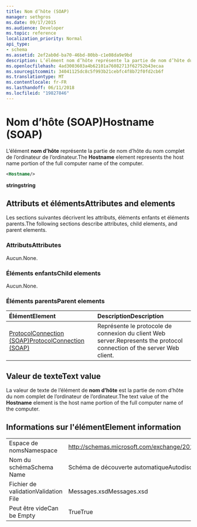 ```yaml
---
title: Nom d’hôte (SOAP)
manager: sethgros
ms.date: 09/17/2015
ms.audience: Developer
ms.topic: reference
localization_priority: Normal
api_type:
- schema
ms.assetid: 2ef2ab0d-ba70-46bd-80bb-c1e08da9e9bd
description: L’élément nom d’hôte représente la partie de nom d’hôte du nom complet de l’ordinateur de l’ordinateur.
ms.openlocfilehash: 4ad3003603a4b62101a76082713f62752b43ecaa
ms.sourcegitcommit: 34041125dc8c5f993b21cebfc4f8b72f0fd2cb6f
ms.translationtype: MT
ms.contentlocale: fr-FR
ms.lasthandoff: 06/11/2018
ms.locfileid: "19827846"
---
```

# <a name="hostname-soap"></a><span data-ttu-id="8c661-103">Nom d’hôte (SOAP)</span><span class="sxs-lookup"><span data-stu-id="8c661-103">Hostname (SOAP)</span></span>

<span data-ttu-id="8c661-104">L’élément **nom d’hôte** représente la partie de nom d’hôte du nom complet de l’ordinateur de l’ordinateur.</span><span class="sxs-lookup"><span data-stu-id="8c661-104">The **Hostname** element represents the host name portion of the full computer name of the computer.</span></span> 
  
```XML
<Hostname/>
```

 <span data-ttu-id="8c661-105">**string**</span><span class="sxs-lookup"><span data-stu-id="8c661-105">**string**</span></span>
## <a name="attributes-and-elements"></a><span data-ttu-id="8c661-106">Attributs et éléments</span><span class="sxs-lookup"><span data-stu-id="8c661-106">Attributes and elements</span></span>

<span data-ttu-id="8c661-107">Les sections suivantes décrivent les attributs, éléments enfants et éléments parents.</span><span class="sxs-lookup"><span data-stu-id="8c661-107">The following sections describe attributes, child elements, and parent elements.</span></span>
  
### <a name="attributes"></a><span data-ttu-id="8c661-108">Attributs</span><span class="sxs-lookup"><span data-stu-id="8c661-108">Attributes</span></span>

<span data-ttu-id="8c661-109">Aucun.</span><span class="sxs-lookup"><span data-stu-id="8c661-109">None.</span></span>
  
### <a name="child-elements"></a><span data-ttu-id="8c661-110">Éléments enfants</span><span class="sxs-lookup"><span data-stu-id="8c661-110">Child elements</span></span>

<span data-ttu-id="8c661-111">Aucun.</span><span class="sxs-lookup"><span data-stu-id="8c661-111">None.</span></span>
  
### <a name="parent-elements"></a><span data-ttu-id="8c661-112">Éléments parents</span><span class="sxs-lookup"><span data-stu-id="8c661-112">Parent elements</span></span>

|<span data-ttu-id="8c661-113">**Élément**</span><span class="sxs-lookup"><span data-stu-id="8c661-113">**Element**</span></span>|<span data-ttu-id="8c661-114">**Description**</span><span class="sxs-lookup"><span data-stu-id="8c661-114">**Description**</span></span>|
|:-----|:-----|
|[<span data-ttu-id="8c661-115">ProtocolConnection (SOAP)</span><span class="sxs-lookup"><span data-stu-id="8c661-115">ProtocolConnection (SOAP)</span></span>](protocolconnection-soap.md) <br/> |<span data-ttu-id="8c661-116">Représente le protocole de connexion du client Web server.</span><span class="sxs-lookup"><span data-stu-id="8c661-116">Represents the protocol connection of the server Web client.</span></span>  <br/> |
   
## <a name="text-value"></a><span data-ttu-id="8c661-117">Valeur de texte</span><span class="sxs-lookup"><span data-stu-id="8c661-117">Text value</span></span>

<span data-ttu-id="8c661-118">La valeur de texte de l’élément de **nom d’hôte** est la partie de nom d’hôte du nom complet de l’ordinateur de l’ordinateur.</span><span class="sxs-lookup"><span data-stu-id="8c661-118">The text value of the **Hostname** element is the host name portion of the full computer name of the computer.</span></span> 
  
## <a name="element-information"></a><span data-ttu-id="8c661-119">Informations sur l'élément</span><span class="sxs-lookup"><span data-stu-id="8c661-119">Element information</span></span>

|||
|:-----|:-----|
|<span data-ttu-id="8c661-120">Espace de noms</span><span class="sxs-lookup"><span data-stu-id="8c661-120">Namespace</span></span>  <br/> |http://schemas.microsoft.com/exchange/2010/Autodiscover  <br/> |
|<span data-ttu-id="8c661-121">Nom du schéma</span><span class="sxs-lookup"><span data-stu-id="8c661-121">Schema Name</span></span>  <br/> |<span data-ttu-id="8c661-122">Schéma de découverte automatique</span><span class="sxs-lookup"><span data-stu-id="8c661-122">Autodiscover schema</span></span>  <br/> |
|<span data-ttu-id="8c661-123">Fichier de validation</span><span class="sxs-lookup"><span data-stu-id="8c661-123">Validation File</span></span>  <br/> |<span data-ttu-id="8c661-124">Messages.xsd</span><span class="sxs-lookup"><span data-stu-id="8c661-124">Messages.xsd</span></span>  <br/> |
|<span data-ttu-id="8c661-125">Peut être vide</span><span class="sxs-lookup"><span data-stu-id="8c661-125">Can be Empty</span></span>  <br/> |<span data-ttu-id="8c661-126">True</span><span class="sxs-lookup"><span data-stu-id="8c661-126">True</span></span>  <br/> |
   

